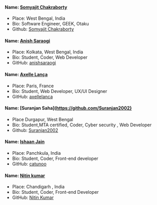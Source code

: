 #### Name: [Somyajit Chakraborty](https://github.com/Samsomyajit)
- Place: West Bengal, India
- Bio: Software Engineer, GEEK, Otaku
- Github: [Somyajit Chakraborty](https://github.com/Samsomyajit)

#### Name: [Anish Saraogi](https://github.com/anishsaraogi)
- Place: Kolkata, West Bengal, India
- Bio: Student, Coder, Web Developer
- GitHub: [anishsaraogi](https://github.com/anishsaraogi)

#### Name: [Axelle Lança](https://github.com/axellelanca)
- Place: Paris, France
- Bio: Student, Web Developer, UX/UI Designer
- GitHub: [axellelanca](https://github.com/axellelanca)


#### Name: [Suranjan Saha](https://github.com/Suranjan2002}
- Place Durgapur, West Bengal
- Bio: Student,MTA certified, Coder, Cyber security , Web Developer
- Github: [Suranjan2002](https://github.com/Suranjan2002)


#### Name: [Ishaan Jain](https://github.com/catunoo)
- Place: Panchkula, India
- Bio: Student, Coder, Front-end developer
- GitHub: [catunoo](https://github.com/catunoo)

#### Name: [Nitin kumar](https://github.com/capt-doki)
- Place: Chandigarh , India
- Bio: Student, Coder, Front-end Developer
- GitHub: [Nitin Kumar](https://github.com/capt-doki)


